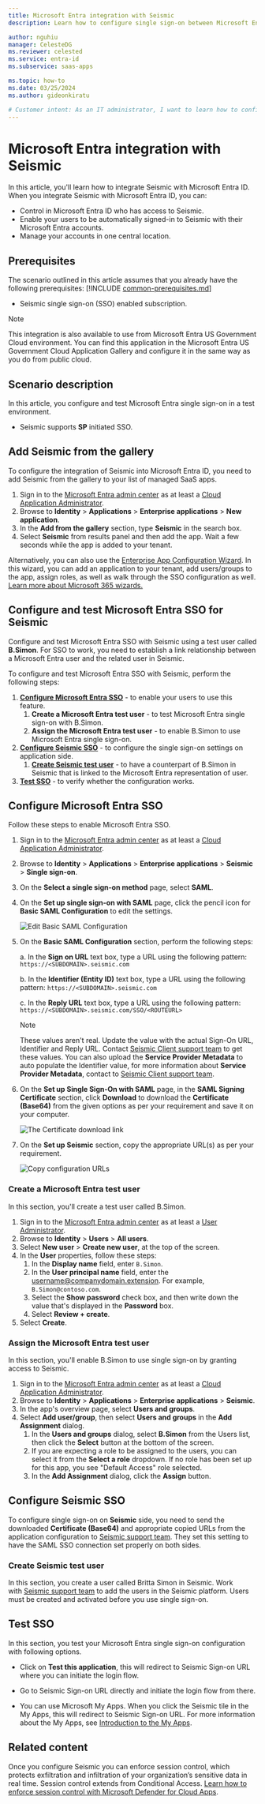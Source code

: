 ```yaml
---
title: Microsoft Entra integration with Seismic
description: Learn how to configure single sign-on between Microsoft Entra ID and Seismic.

author: nguhiu
manager: CelesteDG
ms.reviewer: celested
ms.service: entra-id
ms.subservice: saas-apps

ms.topic: how-to
ms.date: 03/25/2024
ms.author: gideonkiratu

# Customer intent: As an IT administrator, I want to learn how to configure single sign-on between Microsoft Entra ID and Seismic so that I can control who has access to Seismic, enable automatic sign-in with Microsoft Entra accounts, and manage my accounts in one central location.
---
```

# Microsoft Entra integration with Seismic

In this article,  you'll learn how to integrate Seismic with Microsoft Entra ID. When you integrate Seismic with Microsoft Entra ID, you can:

* Control in Microsoft Entra ID who has access to Seismic.
* Enable your users to be automatically signed-in to Seismic with their Microsoft Entra accounts.
* Manage your accounts in one central location.

## Prerequisites
The scenario outlined in this article assumes that you already have the following prerequisites:
[!INCLUDE [common-prerequisites.md](~/identity/saas-apps/includes/common-prerequisites.md)]
* Seismic single sign-on (SSO) enabled subscription.

> [!NOTE]
> This integration is also available to use from Microsoft Entra US Government Cloud environment. You can find this application in the Microsoft Entra US Government Cloud Application Gallery and configure it in the same way as you do from public cloud.

## Scenario description

In this article,  you configure and test Microsoft Entra single sign-on in a test environment.

* Seismic supports **SP** initiated SSO.

## Add Seismic from the gallery

To configure the integration of Seismic into Microsoft Entra ID, you need to add Seismic from the gallery to your list of managed SaaS apps.

1. Sign in to the [Microsoft Entra admin center](https://entra.microsoft.com) as at least a [Cloud Application Administrator](~/identity/role-based-access-control/permissions-reference.md#cloud-application-administrator).
1. Browse to **Identity** > **Applications** > **Enterprise applications** > **New application**.
1. In the **Add from the gallery** section, type **Seismic** in the search box.
1. Select **Seismic** from results panel and then add the app. Wait a few seconds while the app is added to your tenant.

 Alternatively, you can also use the [Enterprise App Configuration Wizard](https://portal.office.com/AdminPortal/home?Q=Docs#/azureadappintegration). In this wizard, you can add an application to your tenant, add users/groups to the app, assign roles, as well as walk through the SSO configuration as well. [Learn more about Microsoft 365 wizards.](/microsoft-365/admin/misc/azure-ad-setup-guides)

<a name='configure-and-test-azure-ad-sso-for-seismic'></a>

## Configure and test Microsoft Entra SSO for Seismic

Configure and test Microsoft Entra SSO with Seismic using a test user called **B.Simon**. For SSO to work, you need to establish a link relationship between a Microsoft Entra user and the related user in Seismic.

To configure and test Microsoft Entra SSO with Seismic, perform the following steps:

1. **[Configure Microsoft Entra SSO](#configure-azure-ad-sso)** - to enable your users to use this feature.
    1. **Create a Microsoft Entra test user** - to test Microsoft Entra single sign-on with B.Simon.
    1. **Assign the Microsoft Entra test user** - to enable B.Simon to use Microsoft Entra single sign-on.
1. **[Configure Seismic SSO](#configure-seismic-sso)** - to configure the single sign-on settings on application side.
    1. **[Create Seismic test user](#create-seismic-test-user)** - to have a counterpart of B.Simon in Seismic that is linked to the Microsoft Entra representation of user.
1. **[Test SSO](#test-sso)** - to verify whether the configuration works.

<a name='configure-azure-ad-sso'></a>

## Configure Microsoft Entra SSO

Follow these steps to enable Microsoft Entra SSO.

1. Sign in to the [Microsoft Entra admin center](https://entra.microsoft.com) as at least a [Cloud Application Administrator](~/identity/role-based-access-control/permissions-reference.md#cloud-application-administrator).
1. Browse to **Identity** > **Applications** > **Enterprise applications** > **Seismic** > **Single sign-on**.
1. On the **Select a single sign-on method** page, select **SAML**.
1. On the **Set up single sign-on with SAML** page, click the pencil icon for **Basic SAML Configuration** to edit the settings.

   ![Edit Basic SAML Configuration](common/edit-urls.png)

1. On the **Basic SAML Configuration** section, perform the following steps:

	a. In the **Sign on URL** text box, type a URL using the following pattern:
    `https://<SUBDOMAIN>.seismic.com`

    b. In the **Identifier (Entity ID)** text box, type a URL using the following pattern:
    `https://<SUBDOMAIN>.seismic.com`
	
	c. In the **Reply URL** text box, type a URL using the following pattern:
    `https://<SUBDOMAIN>.seismic.com/SSO/<ROUTEURL>`

	> [!NOTE]
	> These values aren't real. Update the value with the actual Sign-On URL, Identifier and Reply URL. Contact [Seismic Client support team](mailto:support@seismic.com) to get these values. You can also upload the **Service Provider Metadata** to auto populate the Identifier value, for more information about **Service Provider Metadata**, contact to [Seismic Client support team](mailto:support@seismic.com).

1. On the **Set up Single Sign-On with SAML** page, in the **SAML Signing Certificate** section, click **Download** to download the **Certificate (Base64)** from the given options as per your requirement and save it on your computer.

	![The Certificate download link](common/certificatebase64.png)

1. On the **Set up Seismic** section, copy the appropriate URL(s) as per your requirement.

	![Copy configuration URLs](common/copy-configuration-urls.png)

<a name='create-an-azure-ad-test-user'></a>

### Create a Microsoft Entra test user

In this section, you'll create a test user called B.Simon.

1. Sign in to the [Microsoft Entra admin center](https://entra.microsoft.com) as at least a [User Administrator](~/identity/role-based-access-control/permissions-reference.md#user-administrator).
1. Browse to **Identity** > **Users** > **All users**.
1. Select **New user** > **Create new user**, at the top of the screen.
1. In the **User** properties, follow these steps:
   1. In the **Display name** field, enter `B.Simon`.  
   1. In the **User principal name** field, enter the username@companydomain.extension. For example, `B.Simon@contoso.com`.
   1. Select the **Show password** check box, and then write down the value that's displayed in the **Password** box.
   1. Select **Review + create**.
1. Select **Create**.

<a name='assign-the-azure-ad-test-user'></a>

### Assign the Microsoft Entra test user

In this section, you'll enable B.Simon to use single sign-on by granting access to Seismic.

1. Sign in to the [Microsoft Entra admin center](https://entra.microsoft.com) as at least a [Cloud Application Administrator](~/identity/role-based-access-control/permissions-reference.md#cloud-application-administrator).
1. Browse to **Identity** > **Applications** > **Enterprise applications** > **Seismic**.
1. In the app's overview page, select **Users and groups**.
1. Select **Add user/group**, then select **Users and groups** in the **Add Assignment** dialog.
   1. In the **Users and groups** dialog, select **B.Simon** from the Users list, then click the **Select** button at the bottom of the screen.
   1. If you are expecting a role to be assigned to the users, you can select it from the **Select a role** dropdown. If no role has been set up for this app, you see "Default Access" role selected.
   1. In the **Add Assignment** dialog, click the **Assign** button.

## Configure Seismic SSO

To configure single sign-on on **Seismic** side, you need to send the downloaded **Certificate (Base64)** and appropriate copied URLs from the application configuration to [Seismic support team](mailto:support@seismic.com). They set this setting to have the SAML SSO connection set properly on both sides.

### Create Seismic test user

In this section, you create a user called Britta Simon in Seismic. Work with [Seismic support team](mailto:support@seismic.com) to add the users in the Seismic platform. Users must be created and activated before you use single sign-on.

## Test SSO

In this section, you test your Microsoft Entra single sign-on configuration with following options. 

* Click on **Test this application**, this will redirect to Seismic Sign-on URL where you can initiate the login flow. 

* Go to Seismic Sign-on URL directly and initiate the login flow from there.

* You can use Microsoft My Apps. When you click the Seismic tile in the My Apps, this will redirect to Seismic Sign-on URL. For more information about the My Apps, see [Introduction to the My Apps](https://support.microsoft.com/account-billing/sign-in-and-start-apps-from-the-my-apps-portal-2f3b1bae-0e5a-4a86-a33e-876fbd2a4510).

## Related content

Once you configure Seismic you can enforce session control, which protects exfiltration and infiltration of your organization’s sensitive data in real time. Session control extends from Conditional Access. [Learn how to enforce session control with Microsoft Defender for Cloud Apps](/cloud-app-security/proxy-deployment-any-app).
